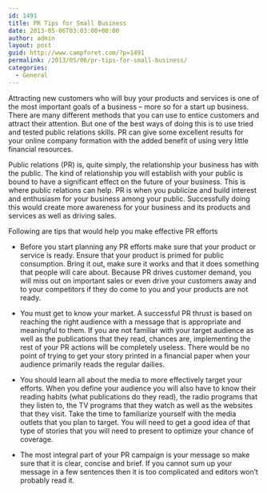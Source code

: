 ```yaml
---
id: 1491
title: PR Tips for Small Business
date: 2013-05-06T03:03:00+00:00
author: admin
layout: post
guid: http://www.campforet.com/?p=1491
permalink: /2013/05/06/pr-tips-for-small-business/
categories:
  - General
---
```

Attracting new customers who will buy your products and services is one of the most important goals of a business – more so for a start up business. There are many different methods that you can use to entice customers and attract their attention. But one of the best ways of doing this is to use tried and tested public relations skills. PR can give some excellent results for your online company formation with the added benefit of using very little financial resources.

Public relations (PR) is, quite simply, the relationship your business has with the public. The kind of relationship you will establish with your public is bound to have a significant effect on the future of your business. This is where public relations can help. PR is when you publicize and build interest and enthusiasm for your business among your public. Successfully doing this would create more awareness for your business and its products and services as well as driving sales.

Following are tips that would help you make effective PR efforts

* Before you start planning any PR efforts make sure that your product or service is ready. Ensure that your product is primed for public consumption. Bring it out, make sure it works and that it does something that people will care about. Because PR drives customer demand, you will miss out on important sales or even drive your customers away and to your competitors if they do come to you and your products are not ready.
      
* You must get to know your market. A successful PR thrust is based on reaching the right audience with a message that is appropriate and meaningful to them. If you are not familiar with your target audience as well as the publications that they read, chances are, implementing the rest of your PR actions will be completely useless. There would be no point of trying to get your story printed in a financial paper when your audience primarily reads the regular dailies.
      
* You should learn all about the media to more effectively target your efforts. When you define your audience you will also have to know their reading habits (what publications do they read), the radio programs that they listen to, the TV programs that they watch as well as the websites that they visit. Take the time to familiarize yourself with the media outlets that you plan to target. You will need to get a good idea of that type of stories that you will need to present to optimize your chance of coverage.
      
* The most integral part of your PR campaign is your message so make sure that it is clear, concise and brief. If you cannot sum up your message in a few sentences then it is too complicated and editors won’t probably read it.